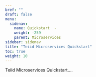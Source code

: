 ```yaml
---
bref: ""
draft: false
menu:
  sidenav:
    name: Quickstart  -
    weight: -259
    parent: Microservices
sidebar: sidenav
title: "Teiid Microservices Quickstart"
toc: true
weight: 10
---
```


Teiid Microservices Quickstart....